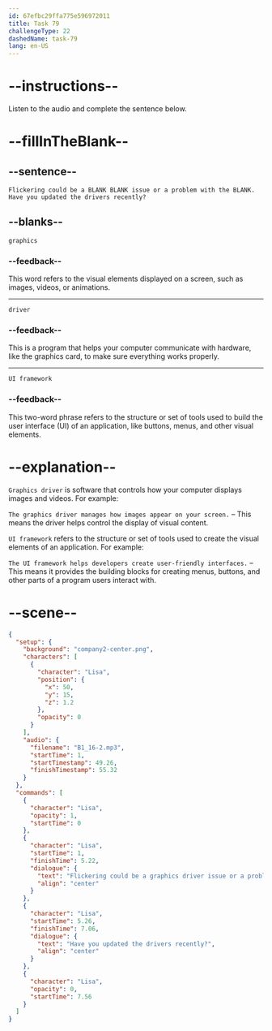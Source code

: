 ```yaml
---
id: 67efbc29ffa775e596972011
title: Task 79
challengeType: 22
dashedName: task-79
lang: en-US
---
```


<!-- (Audio) Lisa: Flickering could be a graphics driver issue or a problem with the UI framework. Have you updated the drivers recently? -->

# --instructions--

Listen to the audio and complete the sentence below.

# --fillInTheBlank--

## --sentence--

`Flickering could be a BLANK BLANK issue or a problem with the BLANK. Have you updated the drivers recently?`

## --blanks--

`graphics`

### --feedback--

This word refers to the visual elements displayed on a screen, such as images, videos, or animations.

---

`driver`

### --feedback--

This is a program that helps your computer communicate with hardware, like the graphics card, to make sure everything works properly.

---

`UI framework`

### --feedback--

This two-word phrase refers to the structure or set of tools used to build the user interface (UI) of an application, like buttons, menus, and other visual elements.

# --explanation--

`Graphics driver` is software that controls how your computer displays images and videos. For example:

`The graphics driver manages how images appear on your screen.` – This means the driver helps control the display of visual content.

`UI framework` refers to the structure or set of tools used to create the visual elements of an application. For example:

`The UI framework helps developers create user-friendly interfaces.` – This means it provides the building blocks for creating menus, buttons, and other parts of a program users interact with.

# --scene--

```json
{
  "setup": {
    "background": "company2-center.png",
    "characters": [
      {
        "character": "Lisa",
        "position": {
          "x": 50,
          "y": 15,
          "z": 1.2
        },
        "opacity": 0
      }
    ],
    "audio": {
      "filename": "B1_16-2.mp3",
      "startTime": 1,
      "startTimestamp": 49.26,
      "finishTimestamp": 55.32
    }
  },
  "commands": [
    {
      "character": "Lisa",
      "opacity": 1,
      "startTime": 0
    },
    {
      "character": "Lisa",
      "startTime": 1,
      "finishTime": 5.22,
      "dialogue": {
        "text": "Flickering could be a graphics driver issue or a problem with the UI framework.",
        "align": "center"
      }
    },
    {
      "character": "Lisa",
      "startTime": 5.26,
      "finishTime": 7.06,
      "dialogue": {
        "text": "Have you updated the drivers recently?",
        "align": "center"
      }
    },
    {
      "character": "Lisa",
      "opacity": 0,
      "startTime": 7.56
    }
  ]
}
```
